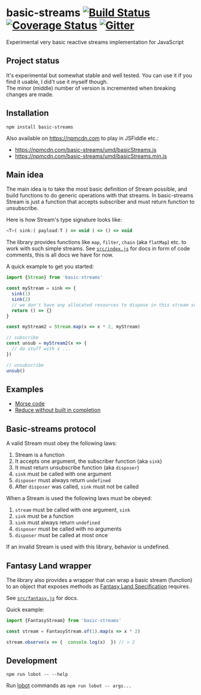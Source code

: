 # basic-streams [![Build Status](https://travis-ci.org/rpominov/basic-streams.svg?branch=master)](https://travis-ci.org/rpominov/basic-streams) [![Coverage Status](https://coveralls.io/repos/rpominov/basic-streams/badge.svg?branch=master&service=github)](https://coveralls.io/github/rpominov/basic-streams?branch=master) [![Gitter](https://badges.gitter.im/pozadi/kefir.svg)](https://gitter.im/pozadi/kefir?utm_source=badge&utm_medium=badge&utm_campaign=pr-badge)

Experimental very basic reactive streams implementation for JavaScript

## Project status

It's experimental but somewhat stable and well tested.
You can use it if you find it usable, I did't use it myself though.<br/>
The minor (middle) number of version is incremented when breaking changes are made.

## Installation

```
npm install basic-streams
```

Also available on https://npmcdn.com to play in JSFiddle etc.:

 - https://npmcdn.com/basic-streams/umd/basicStreams.js
 - https://npmcdn.com/basic-streams/umd/basicStreams.min.js

## Main idea

The main idea is to take the most basic definition of Stream possible, and
build functions to do generic operations with that streams.
In basic-streams Stream is just a function that accepts subscriber and must
return function to unsubscribe.

Here is how Stream's type signature looks like:

```js
<T>( sink:( payload:T ) => void ) => () => void
```

The library provides functions like `map`, `filter`, `chain`
(aka `flatMap`) etc. to work with such simple streams.
See [`src/index.js`](https://github.com/rpominov/basic-streams/blob/master/src/index.js)
for docs in form of code comments, this is all docs we have for now.

A quick example to get you started:

```js
import {Stream} from 'basic-streams'

const myStream = sink => {
  sink(1)
  sink(2)
  // we don't have any allocated resources to dispose in this stream so just return a noop
  return () => {}
}

const myStream2 = Stream.map(x => x * 2, myStream)

// subscribe
const unsub = myStream2(x => {
  // do stuff with x ...
})

// unsubscribe
unsub()
```

## Examples

 - [Morse code](https://jsfiddle.net/y94qt2aq/)
 - [Reduce without built in completion](https://jsfiddle.net/sp6mj2ng/)


## Basic-streams protocol

A valid Stream must obey the following laws:

1. Stream is a function
1. It accepts one argument, the subscriber function (aka `sink`)
1. It must return unsubscribe function (aka `disposer`)
1. `sink` must be called with one argument
1. `disposer` must always return `undefined`
1. After `disposer` was called, `sink` must not be called

When a Stream is used the following laws must be obeyed:

1. `stream` must be called with one argument, `sink`
1. `sink` must be a function
1. `sink` must always return `undefined`
1. `disposer` must be called with no arguments
1. `disposer` must be called at most once

If an invalid Stream is used with this library, behavior is undefined.


## Fantasy Land wrapper

The library also provides a wrapper that can wrap a basic stream (function)
to an object that exposes methods as
[Fantasy Land Specification](https://github.com/fantasyland/fantasy-land)
requires.

See [`src/fantasy.js`](https://github.com/rpominov/basic-streams/blob/master/src/fantasy.js)
for docs.

Quick example:

```js
import {FantasyStream} from 'basic-streams'

const stream = FantasyStream.of(1).map(x => x * 2)

stream.observe(x => {  console.log(x)  }) // > 2
```


## Development

```
npm run lobot -- --help
```

Run [lobot](https://github.com/rpominov/lobot) commands as `npm run lobot -- args...`

